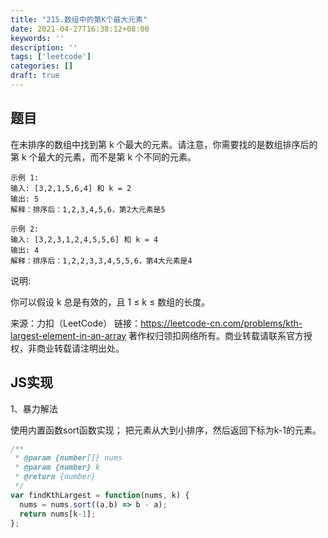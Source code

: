 ```yaml
---
title: "215.数组中的第K个最大元素"
date: 2021-04-27T16:38:12+08:00
keywords: ''
description: ''
tags: ['leetcode']
categories: []
draft: true
---
```


## 题目

在未排序的数组中找到第 k 个最大的元素。请注意，你需要找的是数组排序后的第 k 个最大的元素，而不是第 k 个不同的元素。

```
示例 1:
输入: [3,2,1,5,6,4] 和 k = 2
输出: 5
解释：排序后：1,2,3,4,5,6，第2大元素是5

示例 2:
输入: [3,2,3,1,2,4,5,5,6] 和 k = 4
输出: 4
解释：排序后：1,2,2,3,3,4,5,5,6，第4大元素是4
```

说明:

你可以假设 k 总是有效的，且 1 ≤ k ≤ 数组的长度。

来源：力扣（LeetCode）
链接：https://leetcode-cn.com/problems/kth-largest-element-in-an-array
著作权归领扣网络所有。商业转载请联系官方授权，非商业转载请注明出处。


## JS实现

1、暴力解法

使用内置函数sort函数实现；
把元素从大到小排序，然后返回下标为k-1的元素。

```javascript
/**
 * @param {number[]} nums
 * @param {number} k
 * @return {number}
 */
var findKthLargest = function(nums, k) {
  nums = nums.sort((a,b) => b - a);
  return nums[k-1];
};
```
